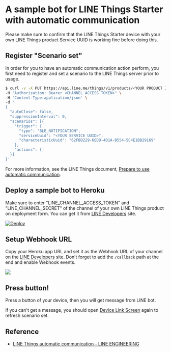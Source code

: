 # A sample bot for LINE Things Starter with automatic communication

Please make sure to confirm that the LINE Things Starter device with your own LINE Things product Service UUID is working fine before doing this.

## Register "Scenario set"

In order for you to have an automatic communication action perform, you first need to register and set a scenario to the LINE Things server prior to usage.

```sh
$ curl -v -X PUT https://api.line.me/things/v1/products/<YOUR PRODUCT ID>/scenario-set \
-H "Authorization: Bearer <CHANNEL ACCESS TOKEN>" \
-H 'Content-Type:application/json' \
-d '
{
  "autoClose": false,
  "suppressionInterval": 0,
  "scenarios": [{
    "trigger": {	
      "type": "BLE_NOTIFICATION",
      "serviceUuid": "<YOUR SERVICE UUID>",
      "characteristicUuid": "62FBD229-6EDD-4D1A-B554-5C4E1BB29169"
    },
    "actions": []
  }]
}'
```

For more information, see the LINE Things document, [Prepare to use automatic communication](https://developers.line.biz/en/docs/line-things/prepare-auto-communication/).

## Deploy a sample bot to Heroku

Make sure to enter "LINE_CHANNEL_ACCESS_TOKEN" and "LINE_CHANNEL_SECRET" of the channel of your own LINE Things product on deployment form.
You can get it from [LINE Developers](https://developers.line.biz/en/) site.

[![Deploy](https://www.herokucdn.com/deploy/button.svg)](https://heroku.com/deploy?template=https://github.com/line/line-things-starter)

## Setup Webhook URL

Copy your Heroku app URL and set it as the Webhook URL of your channel on the [LINE Developers](https://developers.line.biz/en/) site.
Don’t forget to add the `/callback` path at the end and enable Webhook events.

![](https://engineering-org.line-apps.com/wp-content/uploads/2019/06/LINE_Things_autoconnect_webhook-1024x331.png)

## Press button!

Press a button of your device, then you will get message from LINE bot.

If you can't get a message, you should open [Device Link Screen](https://line.me/R/nv/things/deviceLink) again to refresh scenario set.

## Reference

* [LINE Things automatic communication - LINE ENGINEERING](https://engineering.linecorp.com/en/blog/line-things-automatic-communication/)
